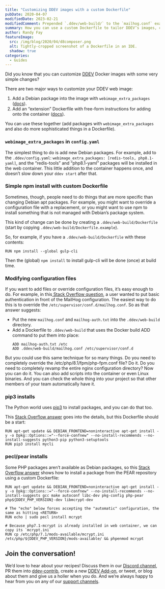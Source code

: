 ```yaml
---
title: "Customizing DDEV images with a custom Dockerfile"
pubDate: 2020-04-07
modifiedDate: 2023-02-21
modifiedComment: Prepended `.ddev/web-build/` to the `mailhog.conf` example, as the `ADD` directive must be project-root relative.
summary: How you can use a custom Dockerfile to tailor DDEV’s images, complete with examples.
author: Randy Fay
featureImage:
  src: /img/blog/2020/04/d8composer.png
  alt: Tightly-cropped screenshot of a Dockerfile in an IDE.
  shadow: true
categories:
  - Guides
---
```


Did you know that you can customize [DDEV](https://ddev.com/ddev-local/) Docker images with some very simple changes? 

There are two major ways to customize your DDEV web image:

1. Add a Debian package into the image with `webimage_extra_packages` ([docs](https://ddev.readthedocs.io/en/stable/users/extend/customizing-images/#adding-extra-debian-packages-with-webimage%5Fextra%5Fpackages-and-dbimage%5Fextra%5Fpackages)).
2. Add an “extension” Dockerfile with free-form instructions for adding onto the container ([docs](https://ddev.readthedocs.io/en/stable/users/extend/customizing-images/#adding-extra-dockerfiles-for-webimage-and-dbimage)).

You can use these together (add packages with `webimage_extra_packages` and also do more sophisticated things in a Dockerfile).

### `webimage_extra_packages` in `config.yaml`

The simplest thing to do is add new Debian packages. For example, add to the `.ddev/config.yaml`: `webimage_extra_packages: [redis-tools, php8.1-yaml]`, and the “redis-tools” and “php8.1-yaml” packages will be installed in the web container. This little addition to the container happens once, and doesn’t slow down your `ddev start` after that.

### Simple npm install with custom Dockerfile

Sometimes, though, people need to do things that are more specific than changing Debian apt packages. For example, you might want to override a configuration file with a replacement, or you might want to use npm to install something that is not managed with Debian’s package system.

This kind of change can be done by creating a `.ddev/web-build/Dockerfile` (start by copying `.ddev/web-build/Dockerfile.example`).

So, for example, if you have a `.ddev/web-build/Dockerfile` with these contents:

```docker
RUN npm install --global gulp-cli
```

Then the (global) `npm install` to install gulp-cli will be done (once) at build time.

### Modifying configuration files

If you want to add files or override configuration files, it’s easy enough to do. For example, in this[ Stack Overflow question](https://stackoverflow.com/questions/60162842/how-can-i-add-basic-authentication-to-the-mailhog-service-in-ddev-local), a user wanted to put basic authentication in front of the MailHog configuration. The easiest way to do this is to override the `/etc/supervisor/conf.d/mailhog.conf`. So as that answer suggests:

- Put the new `mailhog.conf` and `mailhog-auth.txt` into the `.ddev/web-build` directory.
- Add a Dockerfile to `.ddev/web-build` that uses the Docker build ADD command to put them into place:
  ```docker
  ADD mailhog-auth.txt /etc
  ADD .ddev/web-build/mailhog.conf /etc/supervisor/conf.d
  ```

But you could use this same technique for so many things. Do you need to completely override the /etc/php/8.1/fpm/php-fpm.conf file? Do it. Do you need to completely revamp the entire nginx configuration directory? Now you can do it. You can also add scripts into the container or even Linux binaries. And you can check the whole thing into your project so that other members of your team automatically have it.

### pip3 installs

The Python world uses [pip3](https://pip.pypa.io/en/stable/) to install packages, and you can do that too.

This [Stack Overflow answer](https://stackoverflow.com/a/60683558/215713) goes into the details, but this Dockerfile should be a start:

```docker
RUN apt-get update && DEBIAN_FRONTEND=noninteractive apt-get install -y -o Dpkg::Options::="--force-confnew" --no-install-recommends --no-install-suggests python3-pip python3-setuptools
RUN pip3 install mycli
```

### pecl/pear installs

Some PHP packages aren’t available as Debian packages, so this [Stack Overflow answer](https://stackoverflow.com/a/60554990/215713) shows how to install a package from the PEAR repository using a custom Dockerfile:

```docker
RUN apt-get update && DEBIAN_FRONTEND=noninteractive apt-get install -y -o Dpkg::Options::="--force-confnew" --no-install-recommends --no-install-suggests gcc make autoconf libc-dev pkg-config php-pear php${DDEV_PHP_VERSION}-dev libmcrypt-dev

# The "echo" below forces accepting the "automatic" configuration, the same as hitting <RETURN>
RUN echo | sudo pecl install mcrypt

# Because php7.1-mcrypt is already installed in web container, we can copy its `mcrypt.ini`
RUN cp /etc/php/7.1/mods-available/mcrypt.ini /etc/php/${DDEV_PHP_VERSION}/mods-available/ && phpenmod mcrypt
```

## Join the conversation!

We’d love to hear about your recipes! Discuss them in our [Discord channel](https://discord.gg/hCZFfAMc5k), PR them into [ddev-contrib](http://github.com/ddev/ddev-contrib), create a new [DDEV Add-on](https://ddev.readthedocs.io/en/latest/users/extend/additional-services/), or tweet, or blog about them and give us a holler when you do. And we’re always happy to hear from you on any of our [support channels](https://ddev.readthedocs.io/en/stable/users/support/).
